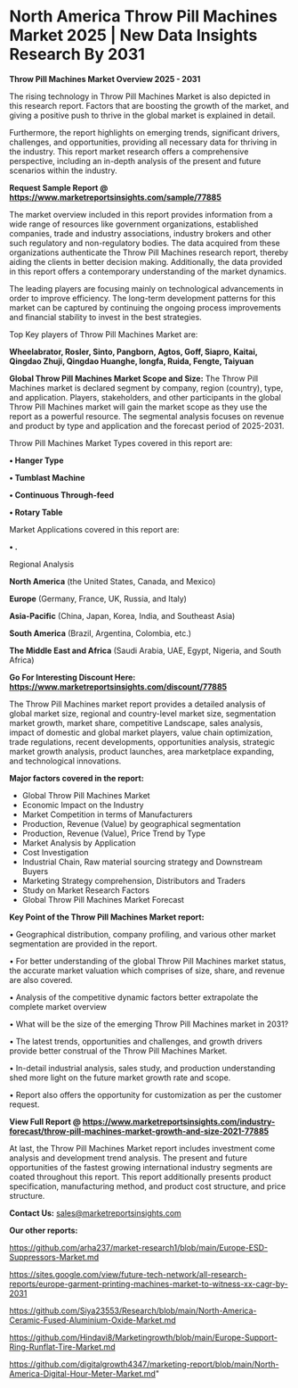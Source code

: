 # North America Throw Pill Machines Market 2025 | New Data Insights Research By 2031

<Strong> Throw Pill Machines Market Overview 2025 - 2031</strong>

The rising technology in Throw Pill Machines Market is also depicted in this research report. Factors that are boosting the growth of the market, and giving a positive push to thrive in the global market is explained in detail.

Furthermore, the report highlights on emerging trends, significant drivers, challenges, and opportunities, providing all necessary data for thriving in the industry. This report market research offers a comprehensive perspective, including an in-depth analysis of the present and future scenarios within the industry.

<strong>Request Sample Report @ <a href=https://www.marketreportsinsights.com/sample/77885>https://www.marketreportsinsights.com/sample/77885</a></strong>

The market overview included in this report provides information from a wide range of resources like government organizations, established companies, trade and industry associations, industry brokers and other such regulatory and non-regulatory bodies. The data acquired from these organizations authenticate the Throw Pill Machines research report, thereby aiding the clients in better decision making. Additionally, the data provided in this report offers a contemporary understanding of the market dynamics.

The leading players are focusing mainly on technological advancements in order to improve efficiency. The long-term development patterns for this market can be captured by continuing the ongoing process improvements and financial stability to invest in the best strategies.

Top Key players of Throw Pill Machines Market are:

<strong>Wheelabrator, Rosler, Sinto, Pangborn, Agtos, Goff, Siapro, Kaitai, Qingdao Zhuji, Qingdao Huanghe, longfa, Ruida, Fengte, Taiyuan</strong>

<strong><b>Global Throw Pill Machines Market Scope and Size:</b></strong>
The Throw Pill Machines market is declared segment by company, region (country), type, and application. Players, stakeholders, and other participants in the global Throw Pill Machines market will gain the market scope as they use the report as a powerful resource. The segmental analysis focuses on revenue and product by type and application and the forecast period of 2025-2031.

Throw Pill Machines Market Types covered in this report are:

<strong>• Hanger Type

• Tumblast Machine

• Continuous Through-feed

• Rotary Table</strong>

Market Applications covered in this report are:

<strong>• .</strong> 

Regional Analysis

<strong>North America</strong> (the United States, Canada, and Mexico)

<strong>Europe</strong> (Germany, France, UK, Russia, and Italy)

<strong>Asia-Pacific</strong> (China, Japan, Korea, India, and Southeast Asia)

<strong>South America</strong> (Brazil, Argentina, Colombia, etc.)

<strong>The Middle East and Africa</strong> (Saudi Arabia, UAE, Egypt, Nigeria, and South Africa)

<strong>Go For Interesting Discount Here: <a href=https://www.marketreportsinsights.com/discount/77885>https://www.marketreportsinsights.com/discount/77885</a></strong>

The Throw Pill Machines market report provides a detailed analysis of global market size, regional and country-level market size, segmentation market growth, market share, competitive Landscape, sales analysis, impact of domestic and global market players, value chain optimization, trade regulations, recent developments, opportunities analysis, strategic market growth analysis, product launches, area marketplace expanding, and technological innovations.

<strong><b>Major factors covered in the report:</b></strong>
<ul>
  <li>Global Throw Pill Machines Market </li>
  <li>Economic Impact on the Industry</li>
  <li>Market Competition in terms of Manufacturers</li>
  <li>Production, Revenue (Value) by geographical segmentation</li>
  <li>Production, Revenue (Value), Price Trend by Type</li>
  <li>Market Analysis by Application</li>
  <li>Cost Investigation</li>
  <li>Industrial Chain, Raw material sourcing strategy and Downstream Buyers</li>
  <li>Marketing Strategy comprehension, Distributors and Traders</li>
  <li>Study on Market Research Factors</li>
  <li>Global Throw Pill Machines Market Forecast</li>
</ul>

<strong><b>Key Point of the Throw Pill Machines Market report:</b></strong>

• Geographical distribution, company profiling, and various other market segmentation are provided in the report.

• For better understanding of the global Throw Pill Machines market status, the accurate market valuation which comprises of size, share, and revenue are also covered.

• Analysis of the competitive dynamic factors better extrapolate the complete market overview

• What will be the size of the emerging Throw Pill Machines market in 2031?

• The latest trends, opportunities and challenges, and growth drivers provide better construal of the Throw Pill Machines Market.

• In-detail industrial analysis, sales study, and production understanding shed more light on the future market growth rate and scope.

• Report also offers the opportunity for customization as per the customer request.

<strong><b>View Full Report @ <a href=https://www.marketreportsinsights.com/industry-forecast/throw-pill-machines-market-growth-and-size-2021-77885>https://www.marketreportsinsights.com/industry-forecast/throw-pill-machines-market-growth-and-size-2021-77885</a></b></strong>


At last, the Throw Pill Machines Market report includes investment come analysis and development trend analysis. The present and future opportunities of the fastest growing international industry segments are coated throughout this report. This report additionally presents product specification, manufacturing method, and product cost structure, and price structure.

<strong>Contact Us:</strong>
sales@marketreportsinsights.com

<strong>Our other reports:</strong>

<a href=https://github.com/arha237/market-research1/blob/main/Europe-ESD-Suppressors-Market.md>https://github.com/arha237/market-research1/blob/main/Europe-ESD-Suppressors-Market.md</a>

<a href=https://sites.google.com/view/future-tech-network/all-research-reports/europe-garment-printing-machines-market-to-witness-xx-cagr-by-2031>https://sites.google.com/view/future-tech-network/all-research-reports/europe-garment-printing-machines-market-to-witness-xx-cagr-by-2031</a>

<a href=https://github.com/Siya23553/Research/blob/main/North-America-Ceramic-Fused-Aluminium-Oxide-Market.md>https://github.com/Siya23553/Research/blob/main/North-America-Ceramic-Fused-Aluminium-Oxide-Market.md</a>

<a href=https://github.com/Hindavi8/Marketingrowth/blob/main/Europe-Support-Ring-Runflat-Tire-Market.md>https://github.com/Hindavi8/Marketingrowth/blob/main/Europe-Support-Ring-Runflat-Tire-Market.md</a>

<a href=https://github.com/digitalgrowth4347/marketing-report/blob/main/North-America-Digital-Hour-Meter-Market.md>https://github.com/digitalgrowth4347/marketing-report/blob/main/North-America-Digital-Hour-Meter-Market.md</a>"
